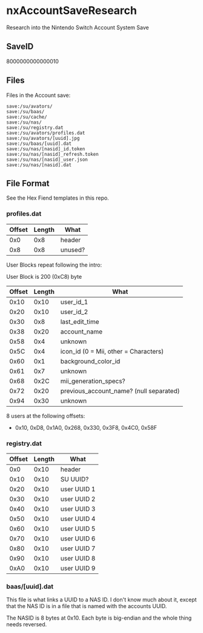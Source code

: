 # nxAccountSaveResearch
Research into the Nintendo Switch Account System Save

## SaveID
8000000000000010

## Files
Files in the Account save:
```
save:/su/avators/
save:/su/baas/
save:/su/cache/
save:/su/nas/
save:/su/registry.dat
save:/su/avators/profiles.dat
save:/su/avators/[uuid].jpg
save:/su/baas/[uuid].dat
save:/su/nas/[nasid]_id.token
save:/su/nas/[nasid]_refresh.token
save:/su/nas/[nasid]_user.json
save:/su/nas/[nasid].dat
```

## File Format

See the Hex Fiend templates in this repo.

### profiles.dat

Offset | Length | What
-----  | -----  | -----
0x0  | 0x8  | header
0x8  | 0x8  | unused?

User Blocks repeat following the intro:

User Block is 200 (0xC8) byte

Offset | Length | What
----- | ------ | -----
0x10 | 0x10 | user_id_1
0x20 | 0x10 | user_id_2
0x30 | 0x8  | last_edit_time
0x38 | 0x20 | account_name
0x58 | 0x4  | unknown
0x5C | 0x4  | icon_id (0 = Mii, other = Characters)
0x60 | 0x1  | background_color_id
0x61 | 0x7  | unknown
0x68 | 0x2C | mii_generation_specs?
0x72 | 0x20 | previous_account_name? (null separated)
0x94 | 0x30 | unknown

8 users at the following offsets:
- 0x10, 0xD8, 0x1A0, 0x268,
  0x330, 0x3F8, 0x4C0, 0x58F

### registry.dat

Offset | Length | What
-----  | -----  | -----
0x0  | 0x10  | header
0x10  | 0x10  | SU UUID?
0x20  | 0x10  | user UUID 1
0x30  | 0x10  | user UUID 2
0x40  | 0x10  | user UUID 3
0x50  | 0x10  | user UUID 4
0x60  | 0x10  | user UUID 5
0x70  | 0x10  | user UUID 6
0x80  | 0x10  | user UUID 7
0x90  | 0x10  | user UUID 8
0xA0  | 0x10  | user UUID 9

### baas/[uuid].dat
This file is what links a UUID to a NAS ID.
I don't know much about it, except that the NAS ID is in a file that is named with the accounts UUID.

The NASID is 8 bytes at 0x10.  Each byte is big-endian and the whole thing needs reversed.

